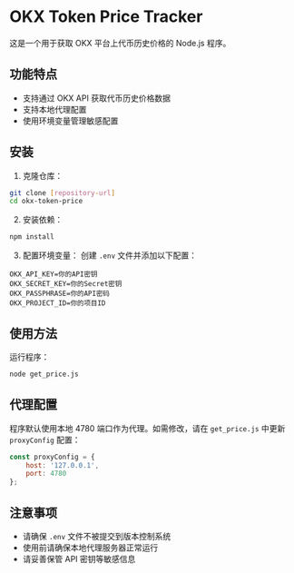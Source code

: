 # OKX Token Price Tracker

这是一个用于获取 OKX 平台上代币历史价格的 Node.js 程序。

## 功能特点

- 支持通过 OKX API 获取代币历史价格数据
- 支持本地代理配置
- 使用环境变量管理敏感配置

## 安装

1. 克隆仓库：
```bash
git clone [repository-url]
cd okx-token-price
```

2. 安装依赖：
```bash
npm install
```

3. 配置环境变量：
创建 `.env` 文件并添加以下配置：
```
OKX_API_KEY=你的API密钥
OKX_SECRET_KEY=你的Secret密钥
OKX_PASSPHRASE=你的API密码
OKX_PROJECT_ID=你的项目ID
```

## 使用方法

运行程序：
```bash
node get_price.js
```

## 代理配置

程序默认使用本地 4780 端口作为代理。如需修改，请在 `get_price.js` 中更新 `proxyConfig` 配置：

```javascript
const proxyConfig = {
    host: '127.0.0.1',
    port: 4780
};
```

## 注意事项

- 请确保 `.env` 文件不被提交到版本控制系统
- 使用前请确保本地代理服务器正常运行
- 请妥善保管 API 密钥等敏感信息 